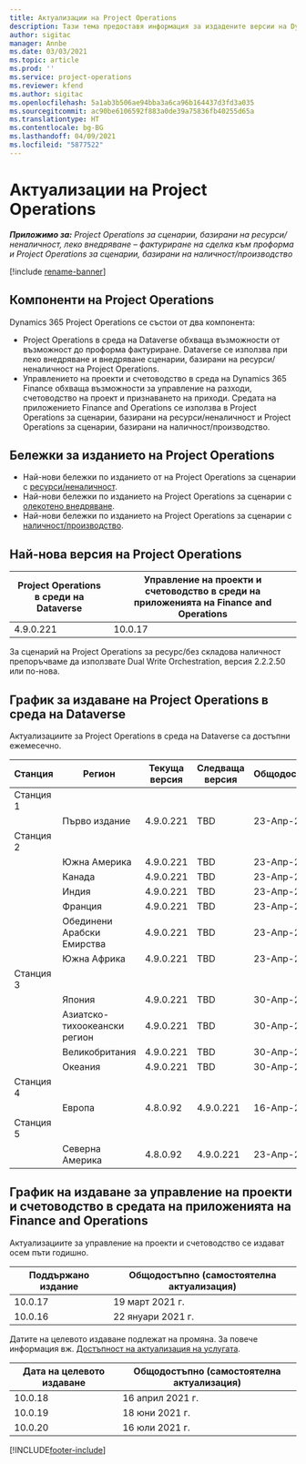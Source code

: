 ```yaml
---
title: Актуализации на Project Operations
description: Тази тема предоставя информация за издадените версии на Dynamics 365 Project Operations.
author: sigitac
manager: Annbe
ms.date: 03/03/2021
ms.topic: article
ms.prod: ''
ms.service: project-operations
ms.reviewer: kfend
ms.author: sigitac
ms.openlocfilehash: 5a1ab3b506ae94bba3a6ca96b164437d3fd3a035
ms.sourcegitcommit: ac90be6106592f883a0de39a75836fb40255d65a
ms.translationtype: HT
ms.contentlocale: bg-BG
ms.lasthandoff: 04/09/2021
ms.locfileid: "5877522"
---
```

# <a name="project-operations-updates"></a>Актуализации на Project Operations

_**Приложимо за:** Project Operations за сценарии, базирани на ресурси/неналичност, леко внедряване – фактуриране на сделка към проформа и Project Operations за сценарии, базирани на наличност/производство_

[!include [rename-banner](~/includes/cc-data-platform-banner.md)]

## <a name="project-operations-components"></a>Компоненти на Project Operations

Dynamics 365 Project Operations се състои от два компонента:

- Project Operations в среда на Dataverse обхваща възможности от възможност до проформа фактуриране. Dataverse се използва при леко внедряване и внедряване сценарии, базирани на ресурси/неналичност на Project Operations.
- Управлението на проекти и счетоводство в среда на Dynamics 365 Finance обхваща възможности за управление на разходи, счетоводство на проект и признаването на приходи. Средата на приложението Finance and Operations се използва в Project Operations за сценарии, базирани на ресурси/неналичност и Project Operations за сценарии, базирани на наличност/производство.

## <a name="project-operations-release-notes"></a>Бележки за изданието на Project Operations
- Най-нови бележки по изданието от на Project Operations за сценарии с [ресурси/неналичност](whats-new-apr-2021-resource-based.md).
- Най-нови бележки по изданието на Project Operations за сценарии с [олекотено внедряване](../pro/whats-new/whats-new-apr-2021-lite.md).
- Най-нови бележки по изданието на Project Operations за сценарии с [наличност/производство](../prod-pma/whats-new/whats-new-mar-2021-stocked.md).

## <a name="project-operations-latest-version"></a>Най-нова версия на Project Operations

| Project Operations в среди на Dataverse | Управление на проекти и счетоводство в среди на приложенията на Finance and Operations | 
| --- | --- |
| 4.9.0.221 | 10.0.17 |

За сценарий на Project Operations за ресурс/без складова наличност препоръчваме да използвате Dual Write Orchestration, версия 2.2.2.50 или по-нова.

## <a name="release-schedule-for-project-operations-on-dataverse-environment"></a>График за издаване на Project Operations в среда на Dataverse

Актуализациите за Project Operations в среда на Dataverse са достъпни ежемесечно. 

| Станция   | Регион        | Текуща версия | Следваща версия | Общодостъпно |
|-----------|---------------|-----------------|--------------|---------------------|
| Станция 1 |   &nbsp;      |    &nbsp;       | &nbsp;       |      &nbsp;         |
|   &nbsp;  | Първо издание |  4.9.0.221       | TBD     | 23-Апр-21           |
| Станция 2 |   &nbsp;      |    &nbsp;       | &nbsp;       |      &nbsp;         |
|   &nbsp;  | Южна Америка |  4.9.0.221       | TBD     | 23-Апр-21           |
|    &nbsp; | Канада        |  4.9.0.221       | TBD     | 23-Апр-21           |
|   &nbsp;  | Индия         |  4.9.0.221       | TBD     | 23-Апр-21           |
|   &nbsp;  | Франция         |  4.9.0.221       | TBD     | 23-Апр-21           |
|   &nbsp;  | Обединени Арабски Емирства         |  4.9.0.221       | TBD     | 23-Апр-21           |
|   &nbsp;  | Южна Африка         |  4.9.0.221       | TBD     | 23-Апр-21           |
| Станция 3  |      &nbsp;   |     &nbsp;      |     &nbsp;   |      &nbsp;         |
|   &nbsp;  | Япония         |  4.9.0.221       | TBD     | 30-Апр-21           |
|   &nbsp;  | Азиатско-тихоокеански регион  |  4.9.0.221       | TBD     | 30-Апр-21           |
|   &nbsp;  | Великобритания |  4.9.0.221       | TBD     | 30-Апр-21           |
|   &nbsp;  | Океания       |  4.9.0.221       | TBD     | 30-Апр-21           |
| Станция 4 |     &nbsp;    |     &nbsp;      |     &nbsp;   |      &nbsp;         |
|   &nbsp;  | Европа        |  4.8.0.92       | 4.9.0.221     | 16-Апр-21           |
| Станция 5 |     &nbsp;    |     &nbsp;      |     &nbsp;   |      &nbsp;         |
|   &nbsp;  | Северна Америка |  4.8.0.92       | 4.9.0.221     | 23-Апр-21           |

## <a name="release-schedule-for-project-management-and-accounting-in-the-finance-and-operations-apps-environment"></a>График на издаване за управление на проекти и счетоводство в средата на приложенията на Finance and Operations

Актуализациите за управление на проекти и счетоводство се издават осем пъти годишно.

| Поддържано издание | Общодостъпно (самостоятелна актуализация) |
| --- | --- |
| 10.0.17 | 19 март 2021 г. |
| 10.0.16 | 22 януари 2021 г. |


Датите на целевото издаване подлежат на промяна. За повече информация вж. [Достъпност на актуализация на услугата](https://docs.microsoft.com/dynamics365/fin-ops-core/fin-ops/get-started/public-preview-releases?toc=/dynamics365/finance/toc.json).

| Дата на целевото издаване | Общодостъпно (самостоятелна актуализация) |
| --- | --- |
| 10.0.18 | 16 април 2021 г. |
| 10.0.19 | 18 юни 2021 г. |
| 10.0.20 | 16 юли 2021 г. |


[!INCLUDE[footer-include](../includes/footer-banner.md)]
